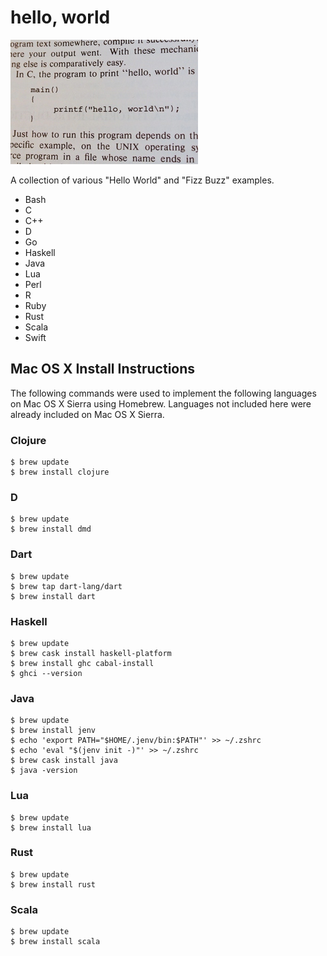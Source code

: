 # hello, world

[![hello, world](https://raw.githubusercontent.com/ezrafree/helloworld/master/hello_world.jpg)](https://github.com/ezrafree/helloworld)

A collection of various "Hello World" and "Fizz Buzz" examples.

- Bash
- C
- C++
- D
- Go
- Haskell
- Java
- Lua
- Perl
- R
- Ruby
- Rust
- Scala
- Swift

## Mac OS X Install Instructions

The following commands were used to implement the following languages on Mac OS X Sierra using Homebrew. Languages not included here were already included on Mac OS X Sierra.

### Clojure

    $ brew update
    $ brew install clojure

### D

    $ brew update
    $ brew install dmd

### Dart

    $ brew update
    $ brew tap dart-lang/dart
    $ brew install dart

### Haskell

    $ brew update
    $ brew cask install haskell-platform
    $ brew install ghc cabal-install
    $ ghci --version

### Java

    $ brew update
    $ brew install jenv
    $ echo 'export PATH="$HOME/.jenv/bin:$PATH"' >> ~/.zshrc
    $ echo 'eval "$(jenv init -)"' >> ~/.zshrc
    $ brew cask install java
    $ java -version

### Lua

    $ brew update
    $ brew install lua

### Rust

    $ brew update
    $ brew install rust

### Scala

    $ brew update
    $ brew install scala
